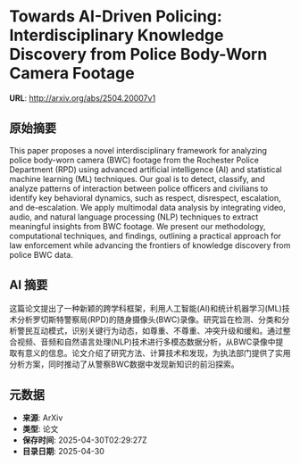 # Towards AI-Driven Policing: Interdisciplinary Knowledge Discovery from Police Body-Worn Camera Footage

**URL**: http://arxiv.org/abs/2504.20007v1

## 原始摘要

This paper proposes a novel interdisciplinary framework for analyzing police
body-worn camera (BWC) footage from the Rochester Police Department (RPD) using
advanced artificial intelligence (AI) and statistical machine learning (ML)
techniques. Our goal is to detect, classify, and analyze patterns of
interaction between police officers and civilians to identify key behavioral
dynamics, such as respect, disrespect, escalation, and de-escalation. We apply
multimodal data analysis by integrating video, audio, and natural language
processing (NLP) techniques to extract meaningful insights from BWC footage. We
present our methodology, computational techniques, and findings, outlining a
practical approach for law enforcement while advancing the frontiers of
knowledge discovery from police BWC data.


## AI 摘要

这篇论文提出了一种新颖的跨学科框架，利用人工智能(AI)和统计机器学习(ML)技术分析罗切斯特警察局(RPD)的随身摄像头(BWC)录像。研究旨在检测、分类和分析警民互动模式，识别关键行为动态，如尊重、不尊重、冲突升级和缓和。通过整合视频、音频和自然语言处理(NLP)技术进行多模态数据分析，从BWC录像中提取有意义的信息。论文介绍了研究方法、计算技术和发现，为执法部门提供了实用分析方案，同时推动了从警察BWC数据中发现新知识的前沿探索。

## 元数据

- **来源**: ArXiv
- **类型**: 论文
- **保存时间**: 2025-04-30T02:29:27Z
- **目录日期**: 2025-04-30
